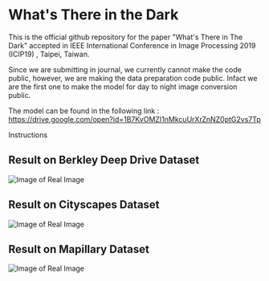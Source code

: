 # What's There in the Dark

This is the official github repository for the paper "What's There in The Dark" accepted in IEEE International Conference in Image Processing 2019 (ICIP19) , Taipei, Taiwan.

Since we are submitting in journal, we currently cannot make the code public, however, we are making the data preparation code public. Infact we are the first one to make the model for day to night image conversion public. 

The model can be found in the following link : https://drive.google.com/open?id=1B7KvOMZI1nMkcuUrXrZnNZ0ptG2vs7Tp

Instructions 
## Result on Berkley Deep Drive Dataset

![Image of Real Image](https://github.com/sauradip/night_image_semantic_segmentation/blob/master/images/bdd/merge.png)

## Result on Cityscapes Dataset

![Image of Real Image](https://github.com/sauradip/night_image_semantic_segmentation/blob/master/images/cityscapes/merge.png)

## Result on Mapillary Dataset

![Image of Real Image](https://github.com/sauradip/night_image_semantic_segmentation/blob/master/images/mapillary/merge.png)



